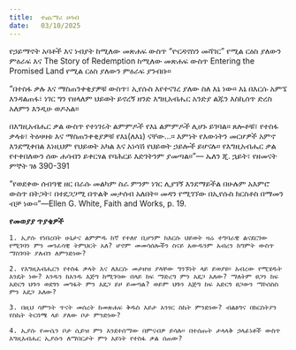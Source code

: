 ```yaml
---
title:  ተጨማሪ ሀሳብ
date:   03/10/2025
---
```


የኃይማኖት አባቶች እና ነብያት ከሚለው መጽሐፍ ውስጥ “ዮርዳኖስን መሻገር” የሚል ርዕስ ያለውን ምዕራፍ እና The Story of Redemption ከሚለው መጽሐፍ ውስጥ Entering the Promised Land የሚል ርዕስ ያለውን ምዕራፍ ያንብቡ።

“በተስፋ ቃሉ እና ማስጠንቀቂያዎቹ ውስጥ፣ ኢየሱስ እየተናገረ ያለው ስለ እኔ ነው። እኔ በእርሱ አምኜ እንዳልጠፋ፣ ነገር ግን የዘላለም ህይወት ይኖረኝ ዘንድ እግዚአብሔር አንድያ ልጁን እስኪሰጥ ድረስ አለምን እንዲሁ ወዶአል።

በእግዚአብሔር ቃል ውስጥ የተነገሩት ልምምዶች የእኔ ልምምዶች ሊሆኑ ይገባል። ጸሎቶቹ፣ የተስፋ ቃላቱ፣ ትዕዛዛቱ እና ማስጠንቀቂያዎቹ የእኔ(ለእኔ) ናቸው…። እምነት የእውነትን መርሆዎች አምኖ እንደሚቀበል እነዚህም የህይወት አካል እና አነሳሽ የህይወት ኃይሎች ይሆናሉ። የእግዚአብሔር ቃል የተቀበለውን ሰው ሐሳብን ይቀርፃል የባሕርይ እድገትንም ያመጣል።”— ኤለን ጂ. ኋይት፣ የዘመናት ምኞት ገፅ 390-391

“የወደቀው ሰብዓዊ ዘር በራሱ መልካም ስራ ምንም ነገር ሊያገኝ እንደማይችል በሁሉም አእምሮ ውስጥ በትጋት፣ በተደጋጋሚ በጥልቅ መታሰብ አለበት። መዳን የሚገኘው በኢየሱስ ክርስቶስ በማመን ብቻ ነው።”—Ellen G. White, Faith and Works, p. 19.

**የመወያያ ጥያቄዎች**

`1. ኢያሱ የነበረበት ሁኔታና ልምምዱ ከኛ የተለየ ቢሆንም ከእርሱ ህይወት ዛሬ ተግባራዊ ልናደርገው የሚገባን ምን መንፈሳዊ ትምህርት አለ? ሆኖም መመሳሰሎችን ስናይ አውዱንም አብረን ከግምት ውስጥ ማስገባት ያለብን ለምንድነው?`

`2. የእግዚአብሔርን የተስፋ ቃላት እና ለእርሱ መታዘዝ ያላቸው ግንኙነት ላይ ይወያዩ። አብረው የሚሄዱት እንዴት ነው? አንዱን ከአንዱ እጅግ ከሚገባው በላይ ከፍ ማድረግ ምን አደጋ አለው? ማለትም ፀጋን ከፍ አድርጎ ህጉን ወደጎን መግፋት ምን አደጋ ይዞ ይመጣል? ወይም ህጉን እጅግ ከፍ አድርጎ ፀጋውን ማኮሰስስ ምን አደጋ አለው?`

`3. በዚህ ሳምንት ጥናት መሰረት ከመጽሐፍ ቅዱስ እይታ አንፃር ስኬት ምንድነው? ብልፅግና በክርስትያን የስኬት ትርጓሜ ላይ ያለው ቦታ ምንድነው?`

`4. ኢያሱ የሙሴን ቦታ ሲይዝ ምን እንደተሰማው በምናብዎ ይሳሉ። በተሰጡት ታላላቅ ኃላፊነቶች ውስጥ እግዚአብሔር ኢያሱን ለማበርታት ምን አይነት የተስፋ ቃል ሰጠው?`